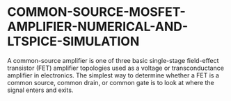 # COMMON-SOURCE-MOSFET-AMPLIFIER-NUMERICAL-AND-LTSPICE-SIMULATION
A common-source amplifier is one of three basic single-stage field-effect transistor (FET) amplifier topologies used as a voltage or transconductance amplifier in electronics. The simplest way to determine whether a FET is a common source, common drain, or common gate is to look at where the signal enters and exits.
